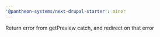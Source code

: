 ```yaml
---
'@pantheon-systems/next-drupal-starter': minor
---
```


Return error from getPreview catch, and redirect on that error
